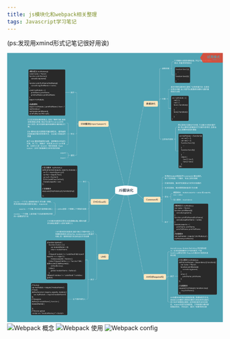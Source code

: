 ```yaml
---
title: js模块化和webpack相关整理
tags: Javascript学习笔记
---
```


(ps:发现用xmind形式记笔记很好用诶)

![js模块化](../public/images/js-module.png)
![Webpack 概念](../public/images/Webpack_concept.png)
![Webpack 使用](../public/images/Webpack_usage.png)
![Webpack config](../public/images/Webpack_config.png)
